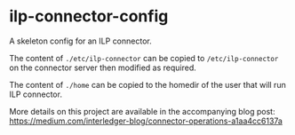 # ilp-connector-config

A skeleton config for an ILP connector.

The content of `./etc/ilp-connector` can be copied to `/etc/ilp-connector` on the connector server then modified as required.

The content of `./home` can be copied to the homedir of the user that will run ILP connector.

More details on this project are available in the accompanying blog post: https://medium.com/interledger-blog/connector-operations-a1aa4cc6137a